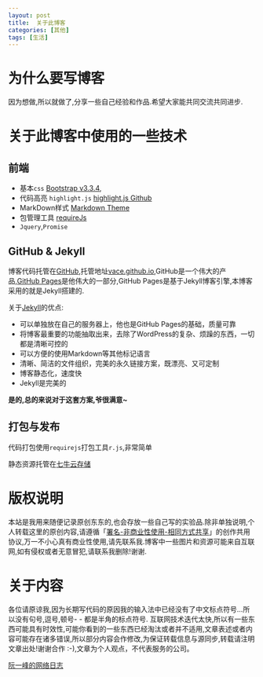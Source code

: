 ```yaml
---
layout: post
title:  关于此博客
categories: [其他]
tags: [生活]
---
```


# 为什么要写博客
因为想做,所以就做了,分享一些自己经验和作品.希望大家能共同交流共同进步.

# 关于此博客中使用的一些技术

## 前端
* 基本`css`  [Bootstrap v3.3.4](http://getbootstrap.com),
* 代码高亮  `highlight.js` [highlight.js Github](https://github.com/isagalaev/highlight.js)
* MarkDown样式  [Markdown Theme](https://github.com/rhiokim/markdown-css)
* 包管理工具  [requireJs](http://www.requirejs.org/)
* `Jquery`,`Promise`

## GitHub & Jekyll
博客代码托管在[GitHub](http://github.com/),托管地址[vace.github.io](https://github.com/vace/vace.github.io),GitHub是一个伟大的产品,[GitHub Pages](http://pages.github.com/)是他伟大的一部分,GitHub Pages是基于Jekyll博客引擎,本博客采用的就是Jekyll搭建的.

关于[Jekyll](https://github.com/mojombo/jekyll)的优点:
* 可以单独放在自己的服务器上，他也是GitHub Pages的基础，质量可靠
* 将博客最重要的功能抽取出来，去除了WordPress的复杂、烦躁的东西，一切都是清晰可控的
* 可以方便的使用Markdown等其他标记语言
* 清晰、简洁的文件组织，完美的永久链接方案，既漂亮、又可定制
* 博客静态化，速度快
* Jekyll是完美的

**是的,总的来说对于这套方案,爷很满意~**

## 打包与发布
代码打包使用`requirejs`打包工具`r.js`,非常简单

静态资源托管在[七牛云存储](http://www.qiniu.com/)


# 版权说明

本站是我用来随便记录原创东东的,也会存放一些自己写的实验品.除非单独说明,个人转载这里的原创内容,请遵循「[署名-非商业性使用-相同方式共享](http://creativecommons.org/licenses/by-nc-sa/3.0/deed.zh)」的创作共用协议,万一不小心真有商业性使用,请先联系我.博客中一些图片和资源可能来自互联网,如有侵权或者无意冒犯,请联系我删除!谢谢.


# 关于内容
各位请原谅我,因为长期写代码的原因我的输入法中已经没有了中文标点符号...所以没有句号,逗号,顿号- - 都是半角的标点符号.
互联网技术迭代太快,所以有一些东西可能具有时效性,可能你看到的一些东西已经淘汰或者并不适用,文章表述或者内容可能存在诸多错误,所以部分内容会作修改,为保证转载信息与源同步,转载请注明文章出处!谢谢合作 :-),文章为个人观点，不代表服务的公司。


[阮一峰的网络日志](http://www.ruanyifeng.com/blog/)





